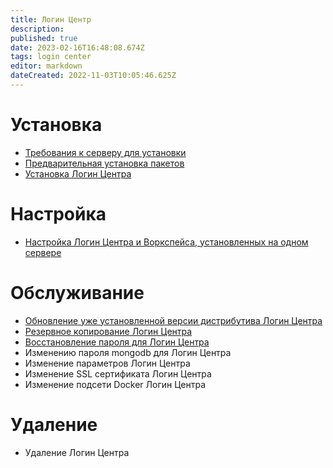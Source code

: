 ```yaml
---
title: Логин Центр
description: 
published: true
date: 2023-02-16T16:48:08.674Z
tags: login center
editor: markdown
dateCreated: 2022-11-03T10:05:46.625Z
---
```


# Установка
- [Требования к серверу для установки](/ru/login-center/requirments)
- [Предварительная установка пакетов](/ru/login-center/installPackages)
- [Установка Логин Центра](/ru/login-center/cleanInstallationLc)

# Настройка
- [Настройка Логин Центра и Воркспейса, установленных на одном сервере](/ru/workspace/config/configurarionLcWorkspace)

# Обслуживание
- [Обновление уже установленной версии дистрибутива Логин Центра](/ru/login-center/upgrade)
- [Резервное копирование Логин Центра](/ru/login-center/reservLC)
- [Восстановление пароля для Логин Центра](/login-center/forgotPassword)
- Изменению пароля mongodb для Логин Центра
- Изменение параметров Логин Центра
- Изменение SSL сертификата Логин Центра
- Изменение подсети Docker Логин Центра
# Удаление
 - Удаление Логин Центра
